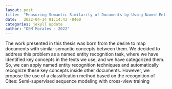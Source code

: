 ```yaml
---
layout: post
title:  "Measuring Semantic Similarity of Documents by Using Named Entity Recognition Methods"
date:   2022-04-14 01:14:43 -0400
categories: jekyll update
author: "DEM Morales - 2022"
---
```

The work presented in this thesis was born from the desire to map documents with similar semantic concepts between them. We decided to address this problem as a named entity recognition task, where we have identified key concepts in the texts we use, and we have categorized them. So, we can apply named entity recognition techniques and automatically recognize these key concepts inside other documents. However, we propose the use of a classification method based on the recognition of Cites: Semi-supervised sequence modeling with cross-view training